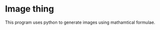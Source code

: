 [//]: <> (METADATA: {Imageurl:""})
<h1> Image thing </h1>
This program uses python to generate images using mathamtical formulae.
